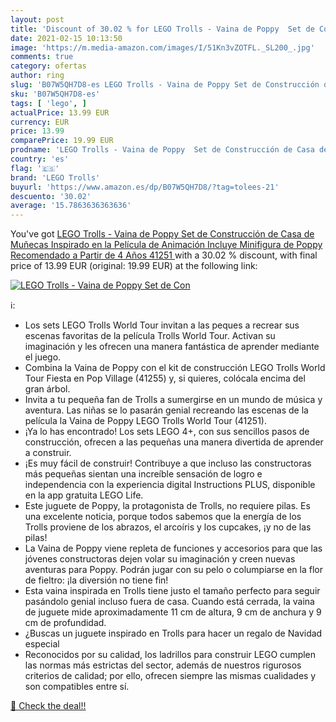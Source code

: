 ```yaml
---
layout: post
title: 'Discount of 30.02 % for LEGO Trolls - Vaina de Poppy  Set de Con'
date: 2021-02-15 10:13:50
image: 'https://m.media-amazon.com/images/I/51Kn3vZOTFL._SL200_.jpg'
comments: true
category: ofertas
author: ring
slug: 'B07W5QH7D8-es LEGO Trolls - Vaina de Poppy Set de Construcción de Casa...'
sku: 'B07W5QH7D8-es'
tags: [ 'lego', ]
actualPrice: 13.99 EUR
currency: EUR
price: 13.99
comparePrice: 19.99 EUR
prodname: 'LEGO Trolls - Vaina de Poppy  Set de Construcción de Casa de Muñecas Inspirado en la Película de Animación  Incluye Minifigura de Poppy  Recomendado a Partir de 4 Años   41251 '
country: 'es'
flag: '🇪🇸'
brand: 'LEGO Trolls'
buyurl: 'https://www.amazon.es/dp/B07W5QH7D8/?tag=tolees-21'
descuento: '30.02'
average: '15.7863636363636'
---
```


You've got [LEGO Trolls - Vaina de Poppy  Set de Construcción de Casa de Muñecas Inspirado en la Película de Animación  Incluye Minifigura de Poppy  Recomendado a Partir de 4 Años   41251 ](https://www.amazon.es/dp/B07W5QH7D8/?tag=tolees-21) with a  30.02 % discount, with final price of 13.99 EUR (original: 19.99 EUR) at the following link:

[![LEGO Trolls - Vaina de Poppy  Set de Con](https://m.media-amazon.com/images/I/51Kn3vZOTFL._SL200_.jpg)](https://www.amazon.es/dp/B07W5QH7D8/?tag=tolees-21)

ℹ️:

- Los sets LEGO Trolls World Tour invitan a las peques a recrear sus escenas favoritas de la película Trolls World Tour. Activan su imaginación y les ofrecen una manera fantástica de aprender mediante el juego.
- Combina la Vaina de Poppy con el kit de construcción LEGO Trolls World Tour Fiesta en Pop Village (41255) y, si quieres, colócala encima del gran árbol.
- Invita a tu pequeña fan de Trolls a sumergirse en un mundo de música y aventura. Las niñas se lo pasarán genial recreando las escenas de la película la Vaina de Poppy LEGO Trolls World Tour (41251).
- ¡Ya lo has encontrado! Los sets LEGO 4+, con sus sencillos pasos de construcción, ofrecen a las pequeñas una manera divertida de aprender a construir.
- ¡Es muy fácil de construir! Contribuye a que incluso las constructoras más pequeñas sientan una increíble sensación de logro e independencia con la experiencia digital Instructions PLUS, disponible en la app gratuita LEGO Life.
- Este juguete de Poppy, la protagonista de Trolls, no requiere pilas. Es una excelente noticia, porque todos sabemos que la energía de los Trolls proviene de los abrazos, el arcoíris y los cupcakes, ¡y no de las pilas!
- La Vaina de Poppy viene repleta de funciones y accesorios para que las jóvenes constructoras dejen volar su imaginación y creen nuevas aventuras para Poppy. Podrán jugar con su pelo o columpiarse en la flor de fieltro: ¡la diversión no tiene fin!
- Esta vaina inspirada en Trolls tiene justo el tamaño perfecto para seguir pasándolo genial incluso fuera de casa. Cuando está cerrada, la vaina de juguete mide aproximadamente 11 cm de altura, 9 cm de anchura y 9 cm de profundidad.
- ¿Buscas un juguete inspirado en Trolls para hacer un regalo de Navidad especial
- Reconocidos por su calidad, los ladrillos para construir LEGO cumplen las normas más estrictas del sector, además de nuestros rigurosos criterios de calidad; por ello, ofrecen siempre las mismas cualidades y son compatibles entre sí.

[🛒 Check the deal!!](https://www.amazon.es/dp/B07W5QH7D8/?tag=tolees-21)
